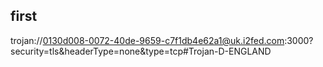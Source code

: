 ## first

trojan://0130d008-0072-40de-9659-c7f1db4e62a1@uk.i2fed.com:3000?security=tls&headerType=none&type=tcp#Trojan-D-ENGLAND
